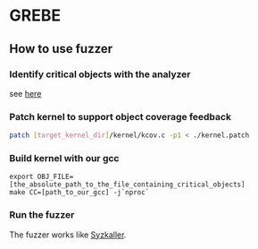 # GREBE

## How to use fuzzer

### Identify critical objects with the analyzer

see [here](./analyzer/README.md)

### Patch kernel to support object coverage feedback
```bash
patch [target_kernel_dir]/kernel/kcov.c -p1 < ./kernel.patch
```

### Build kernel with our gcc
```
export OBJ_FILE=[the_absolute_path_to_the_file_containing_critical_objects]
make CC=[path_to_our_gcc] -j`nproc`
```

### Run the fuzzer
The fuzzer works like [Syzkaller](https://github.com/google/syzkaller).